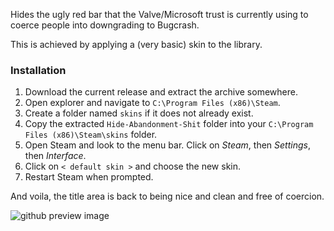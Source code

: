 Hides the ugly red bar that the Valve/Microsoft trust is currently using to coerce people into downgrading to Bugcrash.

This is achieved by applying a (very basic) skin to the library.

### Installation
1. Download the current release and extract the archive somewhere.
2. Open explorer and navigate to `C:\Program Files (x86)\Steam`.
3. Create a folder named `skins` if it does not already exist.
4. Copy the extracted `Hide-Abandonment-Shit` folder into your `C:\Program Files (x86)\Steam\skins` folder.
5. Open Steam and look to the menu bar. Click on _Steam_, then _Settings_, then _Interface_.
6. Click on `< default skin >` and choose the new skin.
7. Restart Steam when prompted.

And voila, the title area is back to being nice and clean and free of coercion.

![github preview image](https://user-images.githubusercontent.com/6332277/235015245-a38cbdef-ed59-427e-9082-7fd6b666eb53.png)

